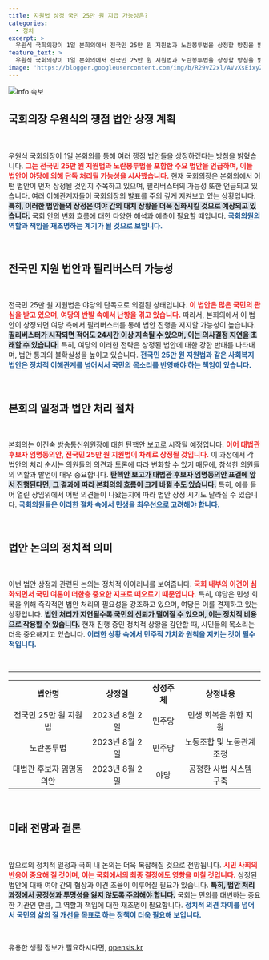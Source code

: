 ```yaml
---
title: 지원법 상정 국민 25만 원 지급 가능성은?
categories:
  - 정치
excerpt: >
  우원식 국회의장이 1일 본회의에서 전국민 25만 원 지원법과 노란봉투법을 상정할 방침을 밝혔다. 여당의 필리버스터가 예상되는 가운데, 긴박한 국회 상황이 흥미롭다. 클릭하여 자세한 내용을 확인해보세요!
feature_text: >
  우원식 국회의장이 1일 본회의에서 전국민 25만 원 지원법과 노란봉투법을 상정할 방침을 밝혔다. 여당의 필리버스터가 예상되는 가운데, 긴박한 국회 상황이 흥미롭다. 클릭하여 자세한 내용을 확인해보세요!
image: 'https://blogger.googleusercontent.com/img/b/R29vZ2xl/AVvXsEixyZcFfHzMRdzZMjFBmAUKJYCLCGyLL1o632UiGVXcaFdKo_bkvkuCioo0uUKlGfBVcT3P84aROyZIXSBEx3Aw5nCQ3pTgDom1WDC4m8eifvWiAmWEEVb4x6G_l8C0QH225ldMjyaFvpxGEBGNO37VmDTDMHGhJPq73UglMfDca1-0aw/s1600/blogspot.png'
---
```


<p><img src="https://blogger.googleusercontent.com/img/b/R29vZ2xl/AVvXsEixyZcFfHzMRdzZMjFBmAUKJYCLCGyLL1o632UiGVXcaFdKo_bkvkuCioo0uUKlGfBVcT3P84aROyZIXSBEx3Aw5nCQ3pTgDom1WDC4m8eifvWiAmWEEVb4x6G_l8C0QH225ldMjyaFvpxGEBGNO37VmDTDMHGhJPq73UglMfDca1-0aw/s1600/blogspot.png" alt="info 속보" /></p>

<h2 data-ke-size="size26">국회의장 우원식의 쟁점 법안 상정 계획</h2>

<p data-ke-size="size16">&nbsp;</p>

<p>우원식 국회의장이 1일 본회의를 통해 여러 쟁점 법안들을 상정하겠다는 방침을 밝혔습니다. <b><span style="color: #ee2323;">그는 전국민 25만 원 지원법과 노란봉투법을 포함한 주요 법안을 언급하며, 이들 법안이 야당에 의해 단독 처리될 가능성을 시사했습니다.</span></b> 현재 국회의장은 본회의에서 어떤 법안이 먼저 상정될 것인지 주목하고 있으며, 필리버스터의 가능성 또한 언급되고 있습니다. 여러 이해관계자들이 국회의장의 발표를 주의 깊게 지켜보고 있는 상황입니다. <b><span style="background-color: #21538527;">특히, 이러한 법안들의 상정은 여야 간의 대치 상황을 더욱 심화시킬 것으로 예상되고 있습니다.</span></b> 국회 안의 변화 흐름에 대한 다양한 해석과 예측이 필요할 때입니다. <b><span style="color: #1a5490;">국회의원의 역할과 책임을 재조명하는 계기가 될 것으로 보입니다.</span></b></p>

<p data-ke-size="size16">&nbsp;</p>

<h2 data-ke-size="size26">전국민 지원 법안과 필리버스터 가능성</h2>

<p data-ke-size="size16">&nbsp;</p>

<p>전국민 25만 원 지원법은 야당의 단독으로 의결된 상태입니다. <b><span style="color: #ee2323;">이 법안은 많은 국민의 관심을 받고 있으며, 여당의 반발 속에서 난항을 겪고 있습니다.</span></b> 따라서, 본회의에서 이 법안이 상정되면 여당 측에서 필리버스터를 통해 법안 진행을 저지할 가능성이 높습니다. <b><span style="background-color: #21538527;">필리버스터가 시작되면 적어도 24시간 이상 지속될 수 있으며, 이는 의사결정 지연을 초래할 수 있습니다.</span></b> 특히, 여당의 이러한 전략은 상정된 법안에 대한 강한 반대를 나타내며, 법안 통과의 불확실성을 높이고 있습니다. <b><span style="color: #1a5490;">전국민 25만 원 지원법과 같은 사회복지 법안은 정치적 이해관계를 넘어서서 국민의 목소리를 반영해야 하는 책임이 있습니다.</span></b></p>

<p data-ke-size="size16">&nbsp;</p>

<h2 data-ke-size="size26">본회의 일정과 법안 처리 절차</h2>

<p data-ke-size="size16">&nbsp;</p>

<p>본회의는 이진숙 방송통신위원장에 대한 탄핵안 보고로 시작될 예정입니다. <b><span style="color: #ee2323;">이어 대법관 후보자 임명동의안, 전국민 25만 원 지원법이 차례로 상정될 것입니다.</span></b> 이 과정에서 각 법안의 처리 순서는 의원들의 의견과 토론에 따라 변화할 수 있기 때문에, 참석한 의원들의 역할과 발언이 매우 중요합니다. <b><span style="background-color: #21538527;">탄핵안 보고가 대법관 후보자 임명동의안 표결에 앞서 진행된다면, 그 결과에 따라 본회의의 흐름이 크게 바뀔 수도 있습니다.</span></b> 특히, 예를 들어 열린 상임위에서 어떤 의견들이 나왔는지에 따라 법안 상정 시기도 달라질 수 있습니다. <b><span style="color: #1a5490;">국회의원들은 이러한 절차 속에서 민생을 최우선으로 고려해야 합니다.</span></b></p>

<p data-ke-size="size16">&nbsp;</p>

<h2 data-ke-size="size26">법안 논의의 정치적 의미</h2>

<p data-ke-size="size16">&nbsp;</p>

<p>이번 법안 상정과 관련된 논의는 정치적 아이러니를 보여줍니다. <b><span style="color: #ee2323;">국회 내부의 이견이 심화되면서 국민 여론이 더한층 중요한 지표로 떠오르기 때문입니다.</span></b> 특히, 야당은 민생 회복을 위해 즉각적인 법안 처리의 필요성을 강조하고 있으며, 여당은 이를 견제하고 있는 상황입니다. <b><span style="background-color: #21538527;">법안 처리가 지연될수록 국민의 신뢰가 떨어질 수 있으며, 이는 정치적 비용으로 작용할 수 있습니다.</span></b> 현재 진행 중인 정치적 상황을 감안할 때, 시민들의 목소리는 더욱 중요해지고 있습니다. <b><span style="color: #1a5490;">이러한 상황 속에서 민주적 가치와 원칙을 지키는 것이 필수적입니다.</span></b></p>

<p data-ke-size="size16">&nbsp;</p>

<hr />

<table style="width: 100%; border-collapse: collapse;">
<tr>
<td style="text-align: center; height: 40px;"><b>법안명</b></td>
<td style="text-align: center; height: 40px;"><b>상정일</b></td>
<td style="text-align: center; height: 40px;"><b>상정주체</b></td>
<td style="text-align: center; height: 40px;"><b>상정내용</b></td>
</tr>
<tr>
<td style="text-align: center; height: 40px;">전국민 25만 원 지원법</td>
<td style="text-align: center; height: 40px;">2023년 8월 2일</td>
<td style="text-align: center; height: 40px;">민주당</td>
<td style="text-align: center; height: 40px;">민생 회복을 위한 지원</td>
</tr>
<tr>
<td style="text-align: center; height: 40px;">노란봉투법</td>
<td style="text-align: center; height: 40px;">2023년 8월 2일</td>
<td style="text-align: center; height: 40px;">민주당</td>
<td style="text-align: center; height: 40px;">노동조합 및 노동관계 조정</td>
</tr>
<tr>
<td style="text-align: center; height: 40px;">대법관 후보자 임명동의안</td>
<td style="text-align: center; height: 40px;">2023년 8월 2일</td>
<td style="text-align: center; height: 40px;">야당</td>
<td style="text-align: center; height: 40px;">공정한 사법 시스템 구축</td>
</tr>
</table>

<p data-ke-size="size16">&nbsp;</p>

<h2 data-ke-size="size26">미래 전망과 결론</h2>

<p data-ke-size="size16">&nbsp;</p>

<p>앞으로의 정치적 일정과 국회 내 논의는 더욱 복잡해질 것으로 전망됩니다. <b><span style="color: #ee2323;">시민 사회의 반응이 중요해 질 것이며, 이는 국회에서의 최종 결정에도 영향을 미칠 것입니다.</span></b> 상정된 법안에 대해 여야 간의 협상과 이견 조율이 이루어질 필요가 있습니다. <b><span style="background-color: #21538527;">특히, 법안 처리 과정에서 공정성과 투명성을 잃지 않도록 주의해야 합니다.</span></b> 국회는 민의를 대변하는 중요한 기관인 만큼, 그 역할과 책임에 대한 재조명이 필요합니다. <b><span style="color: #1a5490;">정치적 의견 차이를 넘어서 국민의 삶의 질 개선을 목표로 하는 정책이 더욱 필요해 보입니다.</span></b> </p>

<p data-ke-size="size16">&nbsp;</p>
유용한 생활 정보가 필요하시다면, <a href="https://opensis.kr" rel="dofollow">opensis.kr</a>


